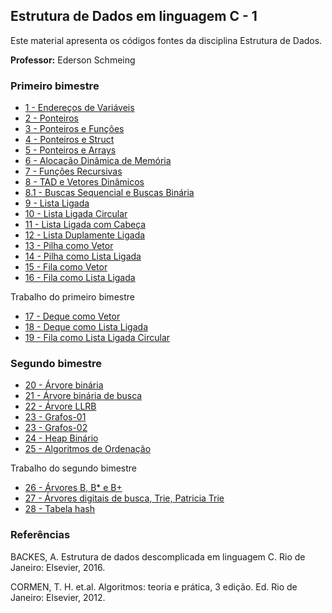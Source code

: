 ## Estrutura de Dados em linguagem C - 1

Este material apresenta os códigos fontes da disciplina Estrutura de Dados. 

**Professor:** Ederson Schmeing

### Primeiro bimestre

  - [1 - Endereços de Variáveis](https://github.com/edersonschmeing/estrutura-de-dados-em-c-1/tree/main/endereco-de-variaveis)
  - [2 - Ponteiros](https://github.com/edersonschmeing/estrutura-de-dados-em-c-1/tree/main/ponteiros)
  - [3 - Ponteiros e Funções](https://github.com/edersonschmeing/estrutura-de-dados-em-c-1/tree/main/ponteiros-e-funcoes)
  - [4 - Ponteiros e Struct ](https://github.com/edersonschmeing/estrutura-de-dados-em-c-1/tree/main/ponteiros-e-struct)
  - [5 - Ponteiros e Arrays ](https://github.com/edersonschmeing/estrutura-de-dados-em-c-1/tree/main/ponteiros-e-arrays)
  - [6 - Alocação Dinâmica de Memória](https://github.com/edersonschmeing/estrutura-de-dados-em-c-1/tree/main/alocacao-dinamica-de-memoria)
  - [7 - Funções Recursivas](https://github.com/edersonschmeing/estrutura-de-dados-em-c-1/tree/main/funcoes-recursivas)
  - [8 - TAD e Vetores Dinâmicos](https://github.com/edersonschmeing/estrutura-de-dados-em-c-1/tree/main/tad-e-vetor-dinamico)
  - [8.1  - Buscas Sequencial e Buscas Binária](https://github.com/edersonschmeing/estrutura-de-dados-em-c-1/tree/main/tad-e-vetor-dinamico)  
  - [9 - Lista Ligada](https://github.com/edersonschmeing/estrutura-de-dados-em-c-1/tree/main/lista-ligada)
  - [10 - Lista Ligada Circular](https://github.com/edersonschmeing/estrutura-de-dados-em-c-1/tree/main/lista-ligada-circular)
  - [11 - Lista Ligada com Cabeça](https://github.com/edersonschmeing/estrutura-de-dados-em-c-1/tree/main/lista-ligada-com-cabeca)
  - [12 - Lista Duplamente Ligada](https://github.com/edersonschmeing/estrutura-de-dados-em-c-1/tree/main/lista-duplamente-ligada)
  - [13 - Pilha como Vetor](https://github.com/edersonschmeing/estrutura-de-dados-em-c-1/tree/main/pilha-como-vetor)
  - [14 - Pilha como Lista Ligada](https://github.com/edersonschmeing/estrutura-de-dados-em-c-1/tree/main/pilha-como-lista-ligada)
  - [15 - Fila como Vetor](https://github.com/edersonschmeing/estrutura-de-dados-em-c-1/tree/main/fila-como-vetor)
  - [16 - Fila como Lista Ligada](https://github.com/edersonschmeing/estrutura-de-dados-em-c-1/tree/main/fila-como-lista-ligada)
 
 Trabalho do primeiro bimestre
 
  - [17 - Deque como Vetor](https://github.com/edersonschmeing/estrutura-de-dados-em-c-1/tree/main/deque-como-vetor)
  - [18 - Deque como Lista Ligada](https://github.com/edersonschmeing/estrutura-de-dados-em-c-1/tree/main/deque-como-lista-ligada)
  - [19 - Fila como Lista Ligada Circular](https://github.com/edersonschmeing/estrutura-de-dados-em-c-1/tree/main/fila-como-lista-ligada-circular)
  
  
 ### Segundo bimestre
 
  - [20 - Árvore binária](https://github.com/edersonschmeing/estrutura-de-dados-em-c-1/tree/main/arvore-binaria)
  - [21 - Árvore binária de busca](https://github.com/edersonschmeing/estrutura-de-dados-em-c-1/tree/main/arvore-binaria-de-busca)
  - [22 - Árvore LLRB](https://github.com/edersonschmeing/estrutura-de-dados-em-c-1/tree/main/arvore-LLRB)
  - [23 - Grafos-01](https://github.com/edersonschmeing/estrutura-de-dados-em-c-1/tree/main/grafos-01)
  - [23 - Grafos-02](https://github.com/edersonschmeing/estrutura-de-dados-em-c-1/tree/main/grafos-02)
  - [24 - Heap Binário]() 
  - [25 - Algoritmos de Ordenação]() 
 

 Trabalho do segundo bimestre
  
  - [26 - Árvores B, B* e B+](https://github.com/edersonschmeing/estrutura-de-dados-em-c-1/tree/main/arvore-b%2B)
  - [27 - Árvores digitais de busca, Trie, Patricia Trie](https://github.com/edersonschmeing/estrutura-de-dados-em-c-1/tree/main/arvore-patricia-trie)
  - [28 - Tabela hash](https://github.com/edersonschmeing/estrutura-de-dados-em-c-1/tree/main/tabela-hash)

### Referências 

BACKES, A. Estrutura de dados descomplicada em linguagem C. Rio de Janeiro: Elsevier, 2016.

CORMEN, T. H. et.al. Algoritmos: teoria e prática, 3 edição. Ed. Rio de Janeiro: Elsevier, 2012.

